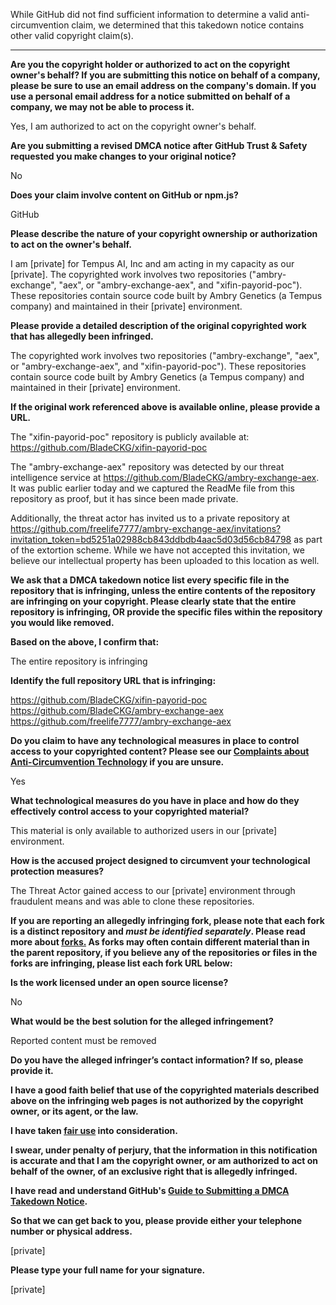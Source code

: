 While GitHub did not find sufficient information to determine a valid anti-circumvention claim, we determined that this takedown notice contains other valid copyright claim(s).

---

**Are you the copyright holder or authorized to act on the copyright owner's behalf? If you are submitting this notice on behalf of a company, please be sure to use an email address on the company's domain. If you use a personal email address for a notice submitted on behalf of a company, we may not be able to process it.**

Yes, I am authorized to act on the copyright owner's behalf.

**Are you submitting a revised DMCA notice after GitHub Trust & Safety requested you make changes to your original notice?**

No

**Does your claim involve content on GitHub or npm.js?**

GitHub

**Please describe the nature of your copyright ownership or authorization to act on the owner's behalf.**

I am [private] for Tempus AI, Inc and am acting in my capacity as our [private]. The copyrighted work involves two repositories ("ambry-exchange", "aex", or "ambry-exchange-aex", and "xifin-payorid-poc"). These repositories contain source code built by Ambry Genetics (a Tempus company) and maintained in their [private] environment.

**Please provide a detailed description of the original copyrighted work that has allegedly been infringed.**

The copyrighted work involves two repositories ("ambry-exchange", "aex", or "ambry-exchange-aex", and "xifin-payorid-poc"). These repositories contain source code built by Ambry Genetics (a Tempus company) and maintained in their [private] environment.

**If the original work referenced above is available online, please provide a URL.**

The "xifin-payorid-poc" repository is publicly available at: https://github.com/BladeCKG/xifin-payorid-poc

The "ambry-exchange-aex" repository was detected by our threat intelligence service at https://github.com/BladeCKG/ambry-exchange-aex. It was public earlier today and we captured the ReadMe file from this repository as proof, but it has since been made private.

Additionally, the threat actor has invited us to a private repository at https://github.com/freelife7777/ambry-exchange-aex/invitations?invitation_token=bd5251a02988cb843ddbdb4aac5d03d56cb84798 as part of the extortion scheme. While we have not accepted this invitation, we believe our intellectual property has been uploaded to this location as well.

**We ask that a DMCA takedown notice list every specific file in the repository that is infringing, unless the entire contents of the repository are infringing on your copyright. Please clearly state that the entire repository is infringing, OR provide the specific files within the repository you would like removed.**

**Based on the above, I confirm that:**

The entire repository is infringing

**Identify the full repository URL that is infringing:**

https://github.com/BladeCKG/xifin-payorid-poc  
https://github.com/BladeCKG/ambry-exchange-aex  
https://github.com/freelife7777/ambry-exchange-aex

**Do you claim to have any technological measures in place to control access to your copyrighted content? Please see our <a href="https://docs.github.com/articles/guide-to-submitting-a-dmca-takedown-notice#complaints-about-anti-circumvention-technology">Complaints about Anti-Circumvention Technology</a> if you are unsure.**

Yes

**What technological measures do you have in place and how do they effectively control access to your copyrighted material?**

This material is only available to authorized users in our [private] environment.

**How is the accused project designed to circumvent your technological protection measures?**

The Threat Actor gained access to our [private] environment through fraudulent means and was able to clone these repositories.

**If you are reporting an allegedly infringing fork, please note that each fork is a distinct repository and <i>must be identified separately</i>. Please read more about <a href="https://docs.github.com/articles/dmca-takedown-policy#b-what-about-forks-or-whats-a-fork">forks.</a> As forks may often contain different material than in the parent repository, if you believe any of the repositories or files in the forks are infringing, please list each fork URL below:**

**Is the work licensed under an open source license?**

No

**What would be the best solution for the alleged infringement?**

Reported content must be removed

**Do you have the alleged infringer’s contact information? If so, please provide it.**

**I have a good faith belief that use of the copyrighted materials described above on the infringing web pages is not authorized by the copyright owner, or its agent, or the law.**

**I have taken <a href="https://www.lumendatabase.org/topics/22">fair use</a> into consideration.**

**I swear, under penalty of perjury, that the information in this notification is accurate and that I am the copyright owner, or am authorized to act on behalf of the owner, of an exclusive right that is allegedly infringed.**

**I have read and understand GitHub's <a href="https://docs.github.com/articles/guide-to-submitting-a-dmca-takedown-notice/">Guide to Submitting a DMCA Takedown Notice</a>.**

**So that we can get back to you, please provide either your telephone number or physical address.**

[private]

**Please type your full name for your signature.**

[private]
